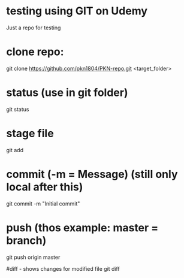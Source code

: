 # testing using GIT on Udemy
Just a repo for testing

# clone repo:
git clone https://github.com/pkn1804/PKN-repo.git <target_folder>

# status (use in git folder)
git status

# stage file
git add <filename>

# commit (-m = Message) (still only local after this)
git commit -m "Initial commit"

# push (thos example: master = branch)
git push origin master

#diff - shows changes for modified file
git diff <filename>